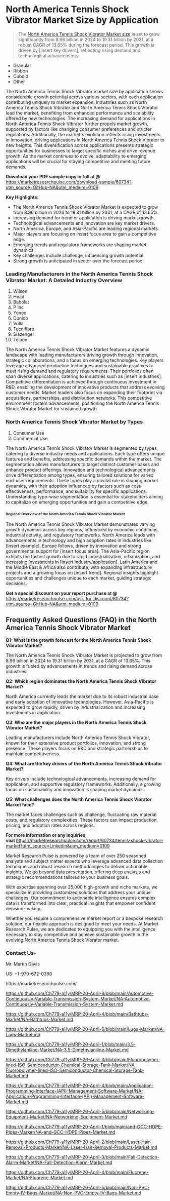 <h1>North America Tennis Shock Vibrator Market&nbsp;Size by Application</h1><blockquote><p>The <a href="https://marketresearchpulse.com/download-sample/60734?utm_source=GitHub-NA&amp;utm_medium=0109">North America Tennis Shock Vibrator Market size</a> is set to grow significantly from 8.96 billion in 2024 to 19.31 billion by 2031, at a robust CAGR of 13.65% during the forecast period. This growth is driven by [insert key drivers], reflecting rising demand and technological advancements.</p></blockquote><ul><li>Granular<li> Ribbon<li> Cuboid<li> Other</li></ul><p>The North America Tennis Shock Vibrator market size by application shows considerable growth potential across various sectors, with each application contributing uniquely to market expansion. Industries such as North America Tennis Shock Vibrator and North America Tennis Shock Vibrator lead the market, benefiting from enhanced performance and scalability offered by new technologies. The increasing demand for applications in North America Tennis Shock Vibrator further propels market growth, supported by factors like changing consumer preferences and stricter regulations. Additionally, the market's evolution reflects rising investments in innovation, driving applications in North America Tennis Shock Vibrator to new heights. This diversification across applications presents strategic opportunities for businesses to target specific niches and drive revenue growth. As the market continues to evolve, adaptability to emerging applications will be crucial for staying competitive and meeting future demands.</p><p><strong>Download your PDF sample copy in full at @ </strong><a href="https://marketresearchpulse.com/download-sample/60734?utm_source=GitHub-NA&amp;utm_medium=0109">https://marketresearchpulse.com/download-sample/60734?utm_source=GitHub-NA&amp;utm_medium=0109</a></p><p><strong>Key Highlights: </strong></p><ul><li>The North America Tennis Shock Vibrator Market is expected to grow from 8.96 billion in 2024 to 19.31 billion by 2031, at a CAGR of 13.65%.</li><li>Increasing demand for trend or application is driving market growth.</li><li>Technological advancements and innovation are key market drivers.</li><li>North America, Europe, and Asia-Pacific are leading regional markets.</li><li>Major players are focusing on insert focus area to gain a competitive edge.</li><li>Emerging trends and regulatory frameworks are shaping market dynamics.</li><li>Key challenges include challenge, influencing growth potential.</li><li>Strong growth is anticipated in sector over the forecast period.</li></ul><h3>Leading Manufacturers in the North America Tennis Shock Vibrator Market: A Detailed Industry Overview</h3><ol><li>Wilson</li><li>Head</li><li>Babolat</li><li>P Inc</li><li>Yonex</li><li>Dunlop</li><li>Volkl</li><li>Tecnifibre</li><li>Slazenger</li><li>Teloon</li></ol><div class="flex max-w-full flex-col flex-grow"><div class="min-h-8 text-message flex w-full flex-col items-end gap-2 whitespace-normal break-words [.text-message+&amp;]:mt-5" dir="auto" data-message-author-role="assistant" data-message-id="fd8432e4-4910-450d-b182-61b7bfb0a01f" data-message-model-slug="gpt-4o"><div class="flex w-full flex-col gap-1 empty:hidden first:pt-[3px]"><div class="markdown prose w-full break-words dark:prose-invert light"><p>The North America Tennis Shock Vibrator Market features a dynamic landscape with leading manufacturers driving growth through innovation, strategic collaborations, and a focus on emerging technologies. Key players leverage advanced production techniques and sustainable practices to meet rising demand and regulatory requirements. Their portfolios often span diverse applications, catering to industries such as [insert industries]. Competitive differentiation is achieved through continuous investment in R&amp;D, enabling the development of innovative products that address evolving customer needs. Market leaders also focus on expanding their footprint via acquisitions, partnerships, and distribution networks. This competitive environment fosters advancements, positioning the North America Tennis Shock Vibrator Market for sustained growth.</p></div></div></div></div><h3>North America Tennis Shock Vibrator Market by Types</h3><ol><li>Consumer Use<li> Commercial Use</li></ol><div class="flex max-w-full flex-col flex-grow"><div class="min-h-8 text-message flex w-full flex-col items-end gap-2 whitespace-normal break-words [.text-message+&amp;]:mt-5" dir="auto" data-message-author-role="assistant" data-message-id="084470be-0bb7-4664-bddf-5156b4f41249" data-message-model-slug="gpt-4o-mini"><div class="flex w-full flex-col gap-1 empty:hidden first:pt-[3px]"><div class="markdown prose w-full break-words dark:prose-invert light"><p>The North America Tennis Shock Vibrator Market is segmented by types, catering to diverse industry needs and applications. Each type offers unique features and benefits, addressing specific demands within the market. The segmentation allows manufacturers to target distinct customer bases and enhance product offerings. Innovation and technological advancements drive differentiation among types, ensuring tailored solutions for varied end-user requirements. These types play a pivotal role in shaping market dynamics, with their adoption influenced by factors such as cost-effectiveness, performance, and suitability for specific applications. Understanding type-wise segmentation is essential for stakeholders aiming to capitalize on emerging opportunities and gain a competitive edge.</p></div></div></div></div><h3><span style="font-size: 11px;">Regional Overview of the North America Tennis Shock Vibrator Market</span></h3><div class="flex max-w-full flex-col flex-grow"><div class="min-h-8 text-message flex w-full flex-col items-end gap-2 whitespace-normal break-words [.text-message+&amp;]:mt-5" dir="auto" data-message-author-role="assistant" data-message-id="e9038762-ce64-4e30-91c9-9bd413514231" data-message-model-slug="gpt-4o-mini"><div class="flex w-full flex-col gap-1 empty:hidden first:pt-[3px]"><div class="markdown prose w-full break-words dark:prose-invert light"><p>The North America Tennis Shock Vibrator Market demonstrates varying growth dynamics across key regions, influenced by economic conditions, industrial activity, and regulatory frameworks. North America leads with advancements in technology and high adoption rates in industries like [insert example]. Europe follows, driven by innovation and strong governmental support for [insert focus area]. The Asia-Pacific region exhibits the fastest growth due to rapid industrialization, urbanization, and increasing investments in [insert industry/application]. Latin America and the Middle East &amp; Africa also contribute, with expanding infrastructure projects and a growing focus on [insert trend]. Regional insights highlight opportunities and challenges unique to each market, guiding strategic decisions.</p></div></div></div></div><p><strong>Get a special discount on your report purchase at @ </strong><a href="https://marketresearchpulse.com/ask-for-discount/60734?utm_source=GitHub-NA&amp;utm_medium=0109">https://marketresearchpulse.com/ask-for-discount/60734?utm_source=GitHub-NA&amp;utm_medium=0109</a></p><h2>Frequently Asked Questions (FAQ) in the North America Tennis Shock Vibrator Market</h2><p><strong>Q1: What is the growth forecast for the North America Tennis Shock Vibrator Market?</strong></p><p>The North America Tennis Shock Vibrator Market is projected to grow from 8.96 billion in 2024 to 19.31 billion by 2031, at a CAGR of 13.65%. This growth is fueled by advancements in trends and rising demand across industries.</p><p><strong>Q2: Which region dominates the North America Tennis Shock Vibrator Market?</strong></p><p>North America currently leads the market due to its robust industrial base and early adoption of innovative technologies. However, Asia-Pacific is expected to grow rapidly, driven by industrialization and increasing investments in application.</p><p><strong>Q3: Who are the major players in the North America Tennis Shock Vibrator Market?</strong></p><p>Leading manufacturers include North America Tennis Shock Vibrator, known for their extensive product portfolios, innovation, and strong presence. These players focus on R&amp;D and strategic partnerships to maintain competitiveness.</p><p><strong>Q4: What are the key drivers of the North America Tennis Shock Vibrator Market?</strong></p><p>Key drivers include technological advancements, increasing demand for application, and supportive regulatory frameworks. Additionally, a growing focus on sustainability and innovation is shaping market dynamics.</p><p><strong>Q5: What challenges does the North America Tennis Shock Vibrator Market face?</strong></p><p>The market faces challenges such as challenge, fluctuating raw material costs, and regulatory complexities. These factors can impact production, pricing, and adoption rates across regions.</p><p><strong>For more information or any inquiries, visit&nbsp;</strong><a href="https://marketresearchpulse.com/report/60734/tennis-shock-vibrator-market?utm_source=Linkedin&utm_medium=0109">https://marketresearchpulse.com/report/60734/tennis-shock-vibrator-market?utm_source=Linkedin&utm_medium=0109</a></p><p>Market Research Pulse is powered by a team of over 250 seasoned analysts and subject matter experts who leverage advanced data collection techniques and robust research methodologies to deliver actionable insights. We go beyond data presentation, offering deep analysis and strategic recommendations tailored to your business goals.</p><p>With expertise spanning over 25,000 high-growth and niche markets, we specialize in providing customized solutions that address your unique challenges. Our commitment to actionable intelligence ensures complex data is transformed into clear, practical insights that empower confident decision-making.</p><p>Whether you require a comprehensive market report or a bespoke research solution, our flexible approach is designed to meet your needs. At Market Research Pulse, we are dedicated to equipping you with the intelligence necessary to stay competitive and achieve sustainable growth in the evolving North America Tennis Shock Vibrator market.</p><h3><strong>Contact Us-</strong></h3><p>Mr. Martin Davis</p><p>US: +1-970-672-0390</p><p>https://marketresearchpulse.com/</p><p><a href="https://github.com/Ch779-a11y/MRP-20-April-3/blob/main/Automotive-Continuously-Variable-Transmission-System-Market/NA-Automotive-Continuously-Variable-Transmission-System-Market.md">https://github.com/Ch779-a11y/MRP-20-April-3/blob/main/Automotive-Continuously-Variable-Transmission-System-Market/NA-Automotive-Continuously-Variable-Transmission-System-Market.md</a></p><p><a href="https://github.com/Ch779-a11y/MRP-20-April-4/blob/main/Bathtubs-Market/NA-Bathtubs-Market.md">https://github.com/Ch779-a11y/MRP-20-April-4/blob/main/Bathtubs-Market/NA-Bathtubs-Market.md</a></p><p><a href="https://github.com/Ch779-a11y/MRP-20-April-5/blob/main/Lugs-Market/NA-Lugs-Market.md">https://github.com/Ch779-a11y/MRP-20-April-5/blob/main/Lugs-Market/NA-Lugs-Market.md</a></p><p><a href="https://github.com/Ch779-a11y/MRP-20-April-1/blob/main/3,5-Dimethylaniline-Market/NA-3,5-Dimethylaniline-Market.md">https://github.com/Ch779-a11y/MRP-20-April-1/blob/main/3,5-Dimethylaniline-Market/NA-3,5-Dimethylaniline-Market.md</a></p><p><a href="https://github.com/Ch779-a11y/MRP-20-April-3/blob/main/Fluoropolymer-lined-ISO-Semiconductor-Chemical-Storage-Tank-Market/NA-Fluoropolymer-lined-ISO-Semiconductor-Chemical-Storage-Tank-Market.md">https://github.com/Ch779-a11y/MRP-20-April-3/blob/main/Fluoropolymer-lined-ISO-Semiconductor-Chemical-Storage-Tank-Market/NA-Fluoropolymer-lined-ISO-Semiconductor-Chemical-Storage-Tank-Market.md</a></p><p><a href="https://github.com/Ch779-a11y/MRP-20-April-4/blob/main/Application-Programming-Interface-(API)-Management-Software-Market/NA-Application-Programming-Interface-(API)-Management-Software-Market.md">https://github.com/Ch779-a11y/MRP-20-April-4/blob/main/Application-Programming-Interface-(API)-Management-Software-Market/NA-Application-Programming-Interface-(API)-Management-Software-Market.md</a></p><p><a href="https://github.com/Ch779-a11y/MRP-20-April-5/blob/main/Networking-Equipment-Market/NA-Networking-Equipment-Market.md">https://github.com/Ch779-a11y/MRP-20-April-5/blob/main/Networking-Equipment-Market/NA-Networking-Equipment-Market.md</a></p><p><a href="https://github.com/Ch779-a11y/MRP-20-April-1/blob/main/and-GCC-HDPE-Pipes-Market/NA-and-GCC-HDPE-Pipes-Market.md">https://github.com/Ch779-a11y/MRP-20-April-1/blob/main/and-GCC-HDPE-Pipes-Market/NA-and-GCC-HDPE-Pipes-Market.md</a></p><p><a href="https://github.com/Ch779-a11y/MRP-20-April-2/blob/main/Laser-Hair-Removal-Products-Market/NA-Laser-Hair-Removal-Products-Market.md">https://github.com/Ch779-a11y/MRP-20-April-2/blob/main/Laser-Hair-Removal-Products-Market/NA-Laser-Hair-Removal-Products-Market.md</a></p><p><a href="https://github.com/Ch779-a11y/MRP-20-April-3/blob/main/Fall-Detection-Alarm-Market/NA-Fall-Detection-Alarm-Market.md">https://github.com/Ch779-a11y/MRP-20-April-3/blob/main/Fall-Detection-Alarm-Market/NA-Fall-Detection-Alarm-Market.md</a></p><p><a href="https://github.com/Ch779-a11y/MRP-20-April-4/blob/main/Fluorene-Market/NA-Fluorene-Market.md">https://github.com/Ch779-a11y/MRP-20-April-4/blob/main/Fluorene-Market/NA-Fluorene-Market.md</a></p><p><a href="https://github.com/Ch779-a11y/MRP-20-April-5/blob/main/Non-PVC-Empty-IV-Bags-Market/NA-Non-PVC-Empty-IV-Bags-Market.md">https://github.com/Ch779-a11y/MRP-20-April-5/blob/main/Non-PVC-Empty-IV-Bags-Market/NA-Non-PVC-Empty-IV-Bags-Market.md</a></p>

